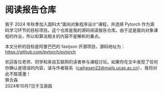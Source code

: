 # 阅读报告仓库
  我于 2024 年秋季加入国科大“面向对象程序设计”课程，并选择 Pytorch 作为源码学习环节的目标项目。这个仓库是我的源码阅读报告仓库。由于这是面向对象课程的作业，所以和算法相关的内容不是解析的重点。
  
  本文分析的目标是阿里巴巴的 fastjson 开源项目，源码地址为：https://github.com/pytorch/pytorch
  
  欢迎各位老师、同学和来自互联网的读者参与课程讨论。如果你在文中发现了任何你确认是错误的内容，请与作者联系（caihesen22@mails.ucas.ac.cn），我将对此不胜感激！\
                                                                                                                                                            蔡合森\
                                                                                                                                                      2024年10月7日于玉泉路
